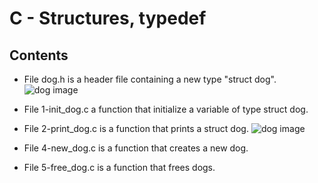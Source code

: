 # C - Structures, typedef

## Contents

* File dog.h is a header file containing a new type "struct dog".
![dog image](https://s3.amazonaws.com/alx-intranet.hbtn.io/uploads/medias/2021/3/3b534d73d79949ef8b7535d462014518256953f2.jpg?X-Amz-Algorithm=AWS4-HMAC-SHA256&X-Amz-Credential=AKIARDDGGGOUSBVO6H7D%2F20220801%2Fus-east-1%2Fs3%2Faws4_request&X-Amz-Date=20220801T055359Z&X-Amz-Expires=86400&X-Amz-SignedHeaders=host&X-Amz-Signature=5634f576cc8513cbf87d6af8e70c7695a311eb9fc7f167d703c58f57a14cd392)

* File 1-init_dog.c a function that initialize a variable of type struct dog.

* File 2-print_dog.c is a function that prints a struct dog.
![dog image](https://s3.amazonaws.com/alx-intranet.hbtn.io/uploads/medias/2021/3/bb940d2ab10c3a4740f3c154cb980133e65e438e.jpg?X-Amz-Algorithm=AWS4-HMAC-SHA256&X-Amz-Credential=AKIARDDGGGOUSBVO6H7D%2F20220801%2Fus-east-1%2Fs3%2Faws4_request&X-Amz-Date=20220801T055359Z&X-Amz-Expires=86400&X-Amz-SignedHeaders=host&X-Amz-Signature=26a84e0b0f9f5d44146925721711a2ef520b662ba084b5f7bd53291009a02be8)

* File 4-new_dog.c is a function that creates a new dog.

* File 5-free_dog.c is a function that frees dogs.
